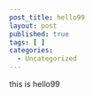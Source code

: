 ```yaml
---
post_title: hello99
layout: post
published: true
tags: [ ]
categories:
  - Uncategorized
---
```

this is hello99
